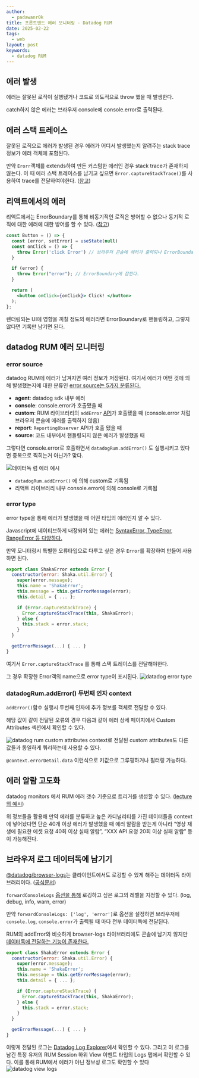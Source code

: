 ```yaml
---
author:
  - padawanr0k
title: 프론트엔드 에러 모니터링 - Datadog RUM
date: 2025-02-22
tags:
  - web
layout: post
keywords:
  - datadog RUM
---
```


## 에러 발생

에러는 잘못된 로직이 실행됐거나 코드로 의도적으로 throw 했을 때 발생한다.

catch하지 않은 에러는 브라우저 console에 console.error로 출력된다.

## 에러 스택 트레이스

잘못된 로직으로 에러가 발생된 경우 에러가 어디서 발생했는지 알려주는 stack trace 정보가 에러 객체에 포함된다.

만약  `Erorr`객체를 extends하여 만든 커스텀한 에러인 경우 stack trace가 존재하지 않는다. 이 때 에러 스택 트레이스를 남기고 싶으면 `Error.captureStackTrace()`를 사용하여 trace를 전달하여야한다. ([참고](https://stackoverflow.com/questions/59625425/understanding-error-capturestacktrace-and-stack-trace-persistance))

## 리액트에서의 에러

리액트에서는 ErrorBoundary를 통해 비동기적인 로직은 방어할 수 없으나 동기적 로직에 대한 에러에 대한 방어를 할 수 있다. ([참고](https://lilys.ai/digest/2416209/499798))

```jsx
const Button = () => {
  const [error, setError] = useState(null)
  const onClick = () => {
    throw Error('click Error') // 브라우저 콘솔에 에러가 출력되나 ErrorBoundary에 잡히지 않는다.
  }

  if (error) {
    throw Error("error"); // ErrorBoundary에 잡힌다.
  }

  return (
    <button onClick={onClick}> Click! </button>
  );
};
```

렌더링되는 UI에 영향을 끼칠 정도의 에러라면 ErrorBoundary로 핸들링하고, 그렇지 않다면 기록만 남기면 된다.

## datadog RUM 에러 모니터링

### error source

datadog RUM에 에러가 남겨지면 여러 정보가 저장된다. 여기서 에러가 어떤 것에 의해 발생했는지에 대한 분류인 [error source는 5가지 분류된다.](https://docs.datadoghq.com/error_tracking/frontend/collecting_browser_errors/?tab=npm#error-sources)

- **agent**: datadog sdk 내부 에러
- **console**: console.error가 호출됐을 때
- **custom**: RUM 라이브러리의 `addError` [API](https://docs.datadoghq.com/error_tracking/frontend/collecting_browser_errors/?tab=npm#collect-errors-manually)가 호출됐을 때 (console.error 처럼 브라우저 콘솔에 에러를 출력하지 않음)
- **report**: `ReportingObserver` API가 호출 됐을 때
- **source**: 코드 내부에서 핸들링되지 않은 에러가 발생했을 때

그렇다면 console.error로 호출하면서 `datadogRum.addError()` 도 실행시키고 있다면 중복으로 찍히는거 아닌가? 맞다.

![데이터독 럼 에러 예시](../../public/img/datadog-rum-error-list.png)


- `datadogRum.addError()` 에 의해 custom로 기록됨
- 리액트 라이브러리 내부 console.error에 의해 console로 기록됨

### error type

error type을 통해 에러가 발생했을 때 어떤 타입의 에러인지 알 수 있다.

Javascript에 네이티브하게 내장되어 있는 에러는 [SyntaxError, TypeError, RangeError 등 다양하다.](https://developer.mozilla.org/ko/docs/Web/JavaScript/Reference/Global_Objects/Error#%EC%98%A4%EB%A5%98_%EC%9C%A0%ED%98%95)

만약 모니터링시 특별한 오류타입으로 다루고 싶은 경우 `Error`를 확장하여 만들어 사용하면 된다.

```jsx
export class ShakaError extends Error {
  constructor(error: Shaka.util.Error) {
    super(error.message);
    this.name = 'ShakaError';
    this.message = this.getErrorMessage(error);
    this.detail = { ... };

    if (Error.captureStackTrace) {
      Error.captureStackTrace(this, ShakaError);
    } else {
      this.stack = error.stack;
    }
  }

  getErrorMessage(...) { ... }
}
```

여기서 `Error.captureStackTrace` 를 통해 스택 트레이스를 전달해야한다.

그 경우 확장한 Error객의 name으로 error type이 표시된다.
![datadog error type](../../public/img/datadog-error-type.png)



### datadogRum.addError() 두번째 인자 context

`addError()`함수 실행시 두번째 인자에 추가 정보를 객체로 전달할 수 있다.

해당 값이 같이 전달된 오류의 경우 다음과 같이 에러 상세 페이지에서 Custom Attributes 섹션에서 확인할 수 있다.

![datadog rum custom attributes](../../public/img/datadog-rum-custom-attributes.png)
context로 전달된 custom attributes도 다른 값들과 동일하게 쿼리하는데 사용할 수 있다.

`@context.errorDetail.data` 이런식으로 키값으로 그루핑하거나 필터링 가능하다.

## 에러 알람 고도화

datadog monitors 에서 RUM 에러 갯수 기준으로 트리거를 생성할 수 있다. ([lecture의 예시](https://app.datadoghq.com/monitors/100878041/edit))

위 정보들을 활용해 만약 에러를 분류하고 높은 카디널리티를 가진 데이터들을 context에 넣어놨다면 단순 40개 이상 에러가 발생했을 때 에러 알람을 받는게 아니라 “영상 재생에 필요한 에셋 요청 40회 이상 실패 알람”, “XXX API 요청 20회 이상 실패 알람” 등이 가능해진다.

## 브라우저 로그 데이터독에 남기기

[@datadog/browser-logs](https://www.npmjs.com/package/@datadog/browser-logs)는 클라이언트에서도 로깅할 수 있게 해주는 데이터독 라이브러리이다. ([공식문서](https://docs.datadoghq.com/logs/log_collection/javascript/))

`forwardConsoleLogs` [옵션을 통해](https://docs.datadoghq.com/logs/log_collection/javascript/#initialization-parameters) 로깅하고 싶은 로그의 레벨을 지정할 수 있다. (log, debug, info, warn, error)

만약 `forwardConsoleLogs: ['log', 'error']`로 옵션을 설정하면 브라우저에 `console.log`, `console.error`가 출력될 때 마다 전부 데이터독에 전달된다.

RUM의 addError와 비슷하게 browser-logs 라이브러리에도 콘솔에 남기지 않지만 [데이터독에 전달하는 기능이 존재한다.](https://docs.datadoghq.com/logs/log_collection/javascript/#custom-logs)

```jsx
export class ShakaError extends Error {
  constructor(error: Shaka.util.Error) {
    super(error.message);
    this.name = 'ShakaError';
    this.message = this.getErrorMessage(error);
    this.detail = { ... };

    if (Error.captureStackTrace) {
      Error.captureStackTrace(this, ShakaError);
    } else {
      this.stack = error.stack;
    }
  }

  getErrorMessage(...) { ... }
}
```

이렇게 전달된 로그는 [Datadog Log Explorer](https://docs.datadoghq.com/logs/explorer/)에서 확인할 수 있다. 그리고 이 로그를 남긴 특정 유저의 RUM Session 하위 View 이벤트 타입의 Logs 탭에서 확인할 수 있다. 이를 통해 RUM에서 에러가 아닌 정보성 로그도 확인할 수 있다
![datadog view logs](../../public/img/datadog-view-logs.png)
